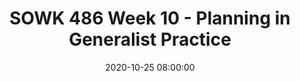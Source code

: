 ---
layout: single_presentation
name: sowk-486-week-10-planning-in-generalist-practice.md
title: "SOWK 486 Week 10 - Planning in Generalist Practice"
date:  2020-10-25 08:00:00
presentation_id: 9K9TcU
permalink: /presentations/9K9TcU/
redirect_from:
  - /presentations/9K9TcU/sowk-486-week-10-planning-in-generalist-practice
slides: 
  - slide_name: deck-5982-large-0.jpeg
    slide_text: >
      <p><strong>Location</strong>: Online - Zoom<br />
      <strong>Time</strong>: Monday’s from 5:30-8:15<br />
      <strong>Week 10</strong>:  10/26/20<br />
      <strong>Topic and Content Area</strong>: Planning<br />
      <strong>Reading Assignment</strong>: Hepworth et al. (2017) chapters 12 and 13<br />
      <strong>Assignments Due</strong>:</p>
      <ul>
      <li>
      <strong>A–02: Asynchronous Class Engagement</strong> How I plan due Sunday 11/01/20 at 11:55 PM <em>via flipgrid</em>
      </li>
      <li>
      <strong>A–03: Reading Quiz</strong> for chapters 12 and 13 is due at 5:30 PM before class <em>via My Heritage</em>
      </li>
      </ul>
      <p><strong>Other Important Information</strong>: N/A</p>
      
  - slide_name: deck-5982-large-1.jpeg
    slide_text: >
      <blockquote>
      <p>Watch clip from the office that includes some simple planning</p>
      </blockquote>
      <p>Today we are talking about planning.</p>
      
  - slide_name: deck-5982-large-2.jpeg
    slide_text: >
      
  - slide_name: deck-5982-large-3.jpeg
    slide_text: >
      <ul>
      <li>Information about goals</li>
      <li>The 8 steps to planning</li>
      <li>Practice doing the planning process</li>
      </ul>
      
  - slide_name: deck-5982-large-4.jpeg
    slide_text: >
      <blockquote>
      <p>(Hepworth et al., 2016)</p>
      </blockquote>
      <blockquote>
      <p>There should a link and connection directly following from each of the steps in the planned change process.</p>
      </blockquote>
      <ul>
      <li>Assessment</li>
      <li>Targeted Concerns</li>
      <li>Goals</li>
      </ul>
      
  - slide_name: deck-5982-large-5.jpeg
    slide_text: >
      <blockquote>
      <p>Goals often take circuitous path where we are helping the client to reach goal attainment. A part of this process is…</p>
      </blockquote>
      <ul>
      <li>Priority Concerns (starting point)</li>
      <li>Task or Objective (incremental action steps)</li>
      </ul>
      
  - slide_name: deck-5982-large-6.jpeg
    slide_text: >
      <blockquote>
      <p>There are a number of factors that influence goal development.</p>
      </blockquote>
      <p>[Whole Class Activity] Discuss Each what are examples of each of these.</p>
      <ul>
      <li>
      <strong>Client Participation</strong>: Most important. Working harder than your client… influence commitment, self-definition, and self-efficacy</li>
      <li>
      <strong>Involuntary Status</strong>: Difficult to engage</li>
      <li>
      <strong>Values and Beliefs</strong>: client vs. practitioner goals and views</li>
      <li>
      <strong>Resources and Supports</strong>: Personal resources (think cognitive deficit and functioning), involvement of others</li>
      <li>
      <strong>Environmental Conditions</strong>: Complex and multi systemic</li>
      </ul>
      
  - slide_name: deck-5982-large-7.jpeg
    slide_text: >
      <blockquote>
      <p>There are many types of goals.
      “With individuals, this focus typically involves intrapersonal subsystems as well as their interaction with the social and physical environment. Goals may initially be expressed in broad terms.” (Hepworth, 2017, p. 319)</p>
      </blockquote>
      <ul>
      <li>Cognitive functioning (e.g., increase positive self-talk)</li>
      <li>Emotional functioning (e.g., manage anger)</li>
      <li>Behavioral change (e.g., listen to others without interrupting).</li>
      </ul>
      <p>These goals can be considered:</p>
      <ul>
      <li>Overt (requires action)</li>
      <li>Covert (requires change in thought or perception)</li>
      <li>Shared (common and agreed on with group)</li>
      <li>Reciprocal (quid pro quo)</li>
      </ul>
      
  - slide_name: deck-5982-large-8.jpeg
    slide_text: >
      <blockquote>
      <p>The most common types of distortions and negative thinking patterns conceptualized by Beck (1976) have been summarized in the literature (Cormier, Nurius, &amp; Osborn, 2009; Leahy &amp; Holland, 2000; Walsh, 2006) and are as follows:</p>
      </blockquote>
      <p>[Whole Class Activity] Discuss each of the thinking errors, what they mean and possible examples of them. Can also look at what the opposite is that you would be trying to encourage in clients.</p>
      <ul>
      <li>All or nothing thinking</li>
      <li>Blaming</li>
      <li>Catastrophizing</li>
      <li>Discounting positives</li>
      <li>Emotional reasoning</li>
      <li>Inability to disconfirm: blocking ideas that don’t confirm beliefs</li>
      <li>Judgment focus: perception of self / others is based on assessment (focused on quality not description)</li>
      <li>Jumping to conclusions</li>
      <li>Mind reading</li>
      <li>Negative mental filtering: singling out bad events and ignoring positives</li>
      <li>Overgeneralization or globalization</li>
      <li>Personalizing: Taking on more responsibility for things then somebody has (i.e. role or actions made it happen)</li>
      <li>Regret orientation: focused on the past.</li>
      <li>“Should” statements: self failures</li>
      <li>Unfair comparisons</li>
      <li>What ifs</li>
      </ul>
      <p>[Small Group Activity] Share with a partner about some of the thinking distortions that are present in the media and then some that you have to some degree or the opposite of those.</p>
      
  - slide_name: deck-5982-large-9.jpeg
    slide_text: >
      <blockquote>
      <p>There are some activities we can do as clinicians to assist in developing goals with involuntary clients.</p>
      </blockquote>
      <ul>
      <li>
      <strong>Motivational Congruence</strong>: “work on target goals that are personally meaningful to the client and that also satisfy the requirements of the mandate” (Roony 2009 as cited in Hepworth, 2017, p. 322)</li>
      <li>
      <strong>Agreeable Mandate</strong>: Work on bridging differing views through cognitive re-framing and finding common ground.</li>
      <li>
      <strong>Let’s Make a Deal</strong>: Work on negotiating through helping meet their needs.</li>
      <li>
      <strong>Getting Rid of the Mandate</strong>: Focus on getting rid of services.</li>
      </ul>
      
  - slide_name: deck-5982-large-10.jpeg
    slide_text: >
      <blockquote>
      <p>While the textbook looks at planning related to…</p>
      </blockquote>
      <ul>
      <li>The task-centered model</li>
      <li>The crisis intervention model</li>
      <li>The cognitive restructuring technique</li>
      <li>The solution-focused brief treatment model</li>
      <li>Case management practice</li>
      </ul>
      <blockquote>
      <p>I’d like to present a more generalist concept of planning.</p>
      </blockquote>
      <ul>
      <li>
      <strong>Step 1</strong>: Work with your client (Getting buy in)</li>
      <li>
      <strong>Step 2</strong>: Prioritize Problems (what do we get done first)</li>
      <li>
      <strong>Step 3</strong>: Translate Problems into Needs (What is the need that we are addressing)</li>
      <li>
      <strong>Step 4</strong>:  Evaluate Levels of Intervention (Selecting a Strategy)</li>
      <li>
      <strong>Step 5</strong>: Establish Goals (What is our overall goal)</li>
      <li>
      <strong>Step 6</strong>: Specify Objectives (what is our specific objective)</li>
      <li>
      <strong>Step 7</strong>: Specify Action Steps (what do we need to do to accomplish our objective)</li>
      <li>
      <strong>Step 8</strong>: Formalize a Contract (Lets put it down on paper)</li>
      </ul>
      
  - slide_name: deck-5982-large-11.jpeg
    slide_text: >
      <blockquote>
      <p>Working with your client might sound like the most basic step, and in some regards it is. It is important to involve your client in every part of the intervention process.</p>
      </blockquote>
      <ul>
      <li>Creating Buy-in
      <ul>
      <li>Collaborating with your client develops buy-in for the plan</li>
      <li>Its easy to think you know what is best for the client but if the client is involved in the planning process they will be motivated in the planned change process.</li>
      </ul>
      </li>
      <li>Developing self-efficacy
      <ul>
      <li>Empowering clients means enhancing their rights to self determination</li>
      <li>Collaborating with our clients teaches them the skills to be able to plan in the future.</li>
      </ul>
      </li>
      </ul>
      
  - slide_name: deck-5982-large-12.jpeg
    slide_text: >
      <blockquote>
      <p>Which Problem Should You Work on First?  Many clients have many complex problems on multiple levels.</p>
      </blockquote>
      <blockquote>
      <p>As in the assessment section, we want to limit areas of focus to the following…</p>
      </blockquote>
      <ul>
      <li>Contemplating change
      <ul>
      <li>First its important that the client recognize that the problem exits, ie; a client who denies an alcohol problem.</li>
      </ul>
      </li>
      <li>Clearly understandable
      <ul>
      <li>Second the problem should be clearly understandable terms.</li>
      </ul>
      </li>
      <li>Realistic
      <ul>
      <li>Third the problem should be realistically attainable for your client and something can be done about it.</li>
      </ul>
      </li>
      </ul>
      
  - slide_name: deck-5982-large-13.jpeg
    slide_text: >
      <p>Initial use by Doran…
      Doran, G. T. (1981). There’s a S.M.A.R.T. way to write management’s goals and objectives. <em>Management Review. 70</em>(11) 35–36.</p>
      <blockquote>
      <p>When I worked at Jubilee, I used to teach the kids on my case load that goals have have to SMART Goals. Pretty standard and discussed everywhere. Used at WISe.</p>
      </blockquote>
      <ul>
      <li>Specific</li>
      <li>Measurable</li>
      <li>Attainable</li>
      <li>Relevant</li>
      <li>Time-bound</li>
      </ul>
      
  - slide_name: deck-5982-large-14.jpeg
    slide_text: >
      <blockquote>
      <p>Another way to think about choosing priorities is to look at it this way…</p>
      </blockquote>
      <ol>
      <li>Identify problems
      <ul>
      <li>Identify with the client the problems that are most significant to the client.</li>
      </ul>
      </li>
      <li>Restate in behavioral terms
      <ul>
      <li>Restate each problem using clearly stated behavioral terms</li>
      </ul>
      </li>
      <li>Evaluate client priorities
      <ul>
      <li>Prioritize the problems in order of their importance to the client.</li>
      <li>Remember how you rank the problem could be very different from how your client ranks them.</li>
      </ul>
      </li>
      <li>Develop an initial agreement
      <ul>
      <li>Establish an initial agreement with the client regarding the problem you will attend to first</li>
      </ul>
      </li>
      </ol>
      
  - slide_name: deck-5982-large-15.jpeg
    slide_text: >
      <blockquote>
      <p>Again, the following are possible areas of problems</p>
      </blockquote>
      <ul>
      <li>Interpersonal conflict</li>
      <li>Dissatisfaction in social relations</li>
      <li>Problems with formal organizations</li>
      <li>Problems in role performance</li>
      <li>Problems of social transition</li>
      <li>Psychological and behavior problems</li>
      <li>Inadequate resources</li>
      <li>Problems in decision making</li>
      <li>Cultural and religious conflicts</li>
      </ul>
      <blockquote>
      <p>[Small Group Activity] During the class today, we will break up into partners a number of times. I want you to pick a partner, discuss some sort of area that they want to make change in their life. Come up with a specific problem. I’d prefer it to something real (easier to put together), but doesn’t have to be.</p>
      </blockquote>
      <blockquote>
      <p>[Small Group Activity] Prioritize the problem together that you want to make a plan for today.</p>
      </blockquote>
      
  - slide_name: deck-5982-large-16.jpeg
    slide_text: >
      <blockquote>
      <p>The Kirst-Ashman and Hull (2015) divides up the needs into three categories. Translating problems into needs allows us to see start the process of determining what intervention is needed. A problem, without understanding the need the person has is not very helpful (i.e. Homeless might mean that the person needs to feel they have a stable place to stay… or …etc)</p>
      </blockquote>
      <ol>
      <li>Basic Needs
      <ul>
      <li>The first need is those that fall into those items that we depend on for survival, which includes food, water, and shelter.</li>
      </ul>
      </li>
      <li>Sense of Wellbeing
      <ul>
      <li>The second need are those items we require in order to maintain a sense of well being, which includes those that help us feel comfortable, and healthy.</li>
      </ul>
      </li>
      <li>Fulfillment
      <ul>
      <li>The third needs are the items you require to achieve a sense of fulfillment in your life.</li>
      </ul>
      </li>
      </ol>
      <ul>
      <li>In order to be able to help your client you must translate your clients problems into his or her needs.</li>
      <li>Instead of focusing on what is wrong, you focus on how what is wrong can be remedied.</li>
      <li>Your main goal is to satisfy your clients needs.</li>
      </ul>
      
  - slide_name: deck-5982-large-17.jpeg
    slide_text: >
      <blockquote>
      <p>Maslow, A. H. (1943). A theory of human motivation. Psychological Review, 50(4), 370-396.
      http://dx.doi.org/10.1037/h0054346</p>
      </blockquote>
      <blockquote>
      <p>You may recognize this, and the Kirst-Ashman version is very similar to Maslow’s Hierarchy of Needs.</p>
      </blockquote>
      <ul>
      <li>Physiological needs
      <ul>
      <li>Physiological needs are the physical requirements for human survival. If these requirements are not met, the human body cannot function properly and will ultimately fail. Physiological needs are thought to be the most important; they should be met first.</li>
      <li>Air, water, and food are metabolic requirements for survival in all animals, including humans. Clothing and shelter provide necessary protection from the elements. While maintaining an adequate birth rate shapes the intensity of the human sexual instinct, sexual competition may also shape said instinct.</li>
      </ul>
      </li>
      <li>Safety needs
      <ul>
      <li>Personal security</li>
      <li>Financial security</li>
      <li>Health and well-being</li>
      <li>Safety net against accidents/illness and their adverse impacts</li>
      </ul>
      </li>
      <li>Love and belonging
      <ul>
      <li>Friendship</li>
      <li>Intimacy</li>
      <li>Family</li>
      <li>Being loved (sexually / non sexually)</li>
      </ul>
      </li>
      <li>Esteem
      <ul>
      <li>Esteem and respect from others</li>
      <li>Self esteem and self respect</li>
      </ul>
      </li>
      <li>Self-actualization
      <ul>
      <li>The desire to accomplish everything that one can, to become the most that one can be.</li>
      </ul>
      </li>
      </ul>
      
  - slide_name: deck-5982-large-18.jpeg
    slide_text: >
      <blockquote>
      <p>The following are some problems that the Kirst-Ashman and Hull (2015) used to be translated into needs.</p>
      </blockquote>
      <blockquote>
      <p>In my practice, I have generally though of needs as feelings (i.e. to feel stable… kind of like the root need)</p>
      </blockquote>
      <p>Unemployment -&gt; Employment<br />
      Homelessness -&gt; Place to live<br />
      Depression -&gt; Treatment for relief of depression<br />
      Grief at death of loved one -&gt; Grief Management
      Poor performance at school -&gt; Improved school performance, motivation, family stability</p>
      <blockquote>
      <p>[Small Group Activity] Now work with your partner, for the given problem, translate the problem into a need.</p>
      </blockquote>
      
  - slide_name: deck-5982-large-19.jpeg
    slide_text: >
      <blockquote>
      <p>The next step is to select what strategies are needed to follow up.</p>
      </blockquote>
      <ol>
      <li>Focus on selected areas
      <ul>
      <li>Focus on the first need you and the client have selected to work on.</li>
      </ul>
      </li>
      <li>Review from levels of interaction
      <ul>
      <li>Review the need and consider identifying micro, mezzo, and macro alternative strategies to arrive at a solution.</li>
      </ul>
      </li>
      <li>Emphasize strengths
      <ul>
      <li>Emphasize your client’s strengths when established strategies.</li>
      <li>Strengths provide blocks upon which to build intervention plans.</li>
      <li>Strengths give you something positive you can use to empower clients.</li>
      <li>Strengths allow you to give positive feedback, and help build up their confidence.</li>
      <li>Strengths can be used to show respect to your clients.</li>
      <li>Strengths allow you to work with and think about something concrete.</li>
      </ul>
      </li>
      <li>Evaluate strategies
      <ul>
      <li>Evaluate the pros and cons of each strategy you have considered with your client.</li>
      </ul>
      </li>
      <li>Make a decision
      <ul>
      <li>Select and pursue the strategy that appears to be most efficient and effective.</li>
      </ul>
      </li>
      </ol>
      <blockquote>
      <p>[Small Group Activity] With you partner select a strategy of intervention.</p>
      </blockquote>
      
  - slide_name: deck-5982-large-20.jpeg
    slide_text: >
      <blockquote>
      <p>Establishing goals helps ensure that clients and workers are in agreement about the problem definition and the changes that must occur to produce a suitable change.</p>
      </blockquote>
      <blockquote>
      <p>[Discussion] What are some possible examples of client goals?</p>
      </blockquote>
      <ul>
      <li>Goals help validate a clients concerns and definition of the problem.
      Goals suggest the <strong>nature of the intervention</strong>.</li>
      <li>
      <strong>Defined goals</strong> lend themselves more easily to evaluation. Evaluation is important because it is tied to the effectiveness of the interventions.</li>
      <li>We establish goals to <strong>clarify the purpose</strong> of an intervention.</li>
      <li>The goal is a <strong>broad statement</strong> of what you and your client want to achieve.</li>
      </ul>
      <blockquote>
      <p>[Small Group Activity] Work with your partner to develop a general goal (big picture statement)</p>
      </blockquote>
      
  - slide_name: deck-5982-large-21.jpeg
    slide_text: >
      <blockquote>
      <p>This is breaking the goal down into measurable, and behaviorally specific terms.</p>
      </blockquote>
      <blockquote>
      <p>Example is:
      The client <strong>goal</strong>: Get a job paying at least $300 a week. <strong>Objective</strong>: Gain GED, or complete 6 months of job skills training. <strong>Action steps</strong> -Apply to get started on GED or for admission to the job skill training.</p>
      </blockquote>
      <ol>
      <li>Specific and measurable
      <ul>
      <li>Objectives should be explicit or specific enough that anyone can tell that they have or have not been achieved.</li>
      <li>Objectives should be measurable</li>
      <li>A clearly defined, specific objective helps us evaluate exactly what has been achieved.</li>
      </ul>
      </li>
      <li>Clear
      <ul>
      <li>Clarity is important</li>
      <li>A clear objective is one that others can restate accurately.</li>
      </ul>
      </li>
      <li>Complete
      <ul>
      <li>Completeness means that enough information can be given about how the objective can be attained.</li>
      </ul>
      </li>
      </ol>
      <blockquote>
      <p>[Small Group Activity] With you partner, develop an objective.</p>
      </blockquote>
      
  - slide_name: deck-5982-large-22.jpeg
    slide_text: >
      <blockquote>
      <p>Action steps are the specific steps of who will accomplish what, when</p>
      </blockquote>
      <ul>
      <li>Action steps help identify appropriate intervention strategies.</li>
      <li>The basic formula for delegating responsibility is to <strong>specify who will do what by when</strong>.</li>
      <li>
      <strong>Who</strong> involves the individual specified for accomplishing a task.</li>
      <li>
      <strong>What</strong> involves the tasks the individual has to complete in order to achieve the goal.</li>
      <li>
      <strong>When</strong> sets a time limit so that the task is not lost in some endless eternity.</li>
      </ul>
      <blockquote>
      <p>[Small Group Activity] With your partner develop action steps.</p>
      </blockquote>
      
  - slide_name: deck-5982-large-23.jpeg
    slide_text: >
      <blockquote>
      <p>A contract is an agreement between the client and worker.</p>
      </blockquote>
      <ol>
      <li>What will occur
      <ul>
      <li>A contract specifies what will occur during the intervention process.</li>
      </ul>
      </li>
      <li>Built with collaboration
      <ul>
      <li>A contract is established by a worker and client making an agreement together.</li>
      </ul>
      </li>
      <li>Contains all of the specifics of the plan
      <ul>
      <li>A contract generally contains four types of information, including goals, methods, timetables, and mutual obligations.</li>
      </ul>
      </li>
      <li>Various formats
      <ul>
      <li>A contract format can be written, oral, or implied.</li>
      </ul>
      </li>
      </ol>
      <ul>
      <li>It clarifies and summarizes who is responsible for completing which task.</li>
      <li>Contracts identify expectations and help avoid potential misunderstandings.</li>
      <li>It is not a legal contract, but rather a commitment that can flexible and subject to change.</li>
      </ul>
      
  - slide_name: deck-5982-large-24.jpeg
    slide_text: >
      <blockquote>
      <p>There are advantages to having clients involved in completing a contract.</p>
      </blockquote>
      <ol>
      <li>
      <strong>Helps clients work on their problems</strong> because they were active in establishing their goals, objectives, and action steps.</li>
      <li>
      <strong>Clients feel empowered</strong> as they learn they can take charge and make changes.</li>
      <li>Clients who are disorganized or forgetful will benefit from a contract that <strong>reminds them of their agreements and responsibilities</strong>.</li>
      <li>Contracts provide a record of goals and plans that can assist in monitoring and evaluating the planned change effort.</li>
      </ol>
      <ul>
      <li>A client may only agree upon a contract when a client fully trusts a worker when working with cross cultural relationships.</li>
      </ul>
      
  - slide_name: deck-5982-large-25.jpeg
    slide_text: >
      <blockquote>
      <p>Contracts can be written and signed, they can involve a verbal agreement, or contracts can be implicit or assumed.</p>
      </blockquote>
      <ul>
      <li>
      <strong>Written contracts</strong> should state specific objectives and follow the who-will-do-what by-when format.  A written contract should be signed by the client, this shows a level of commitment.  A copy of the written contract should be put in the clients file.</li>
      <li>
      <strong>Oral contracts</strong> specify the same things as a written contract but orally.</li>
      <li>
      <strong>Implicit contracts</strong> are agreements that are implied or assumed, but not actually articulated.</li>
      </ul>
      <blockquote>
      <p>Whenever possible use written or oral contracts.</p>
      </blockquote>
      
  - slide_name: deck-5982-large-26.jpeg
    slide_text: >
      <blockquote>
      <p>A intervention contract must always contain information that identifies the client.</p>
      </blockquote>
      <blockquote>
      <p>What does the end RESULT look like?</p>
      </blockquote>
      <ul>
      <li>They have specified objectives and action steps.</li>
      <li>Signatures-all written contracts should be signed.</li>
      <li>Dates- an intervention contract should have the date the agreement was made.</li>
      <li>Formats vary-Regardless of the format who is responsible for what task should be clear.  Task completion dates should be specified, and objectives should be measurable .</li>
      <li>Contracts often change over time, because objectives are reached and new objectives are established.</li>
      </ul>
      
presentation_description: >
  <p>Planning is an important part of the process for working with clients. Like the old adage goes, “failing to plan is planning to fail.” There is a lot we can do to help our clients plan, and even the process of teaching them to plan can have positive longterm impacts. Today we are going to spend time looking at goals, cognitive distortions, and practice going through an eight step process for planning.</p>
  
downloadable_slides: deck-5982.pdf
slides_count: 27
header:
  teaser: deck-5982-thumb-0.jpeg
presentation_video:
location: "Heritage University"
tags:
  - Heritage University
  - BASW Program
  - SOWK 486w
---